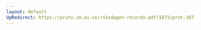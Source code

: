 ```yaml
---
layout: default
UpRedirect: https://pruto.im.uu.se/riksdagen-records-pdf/1873/prot-1873--fk--409/prot-1873--fk--409_035.pdf
---
```

